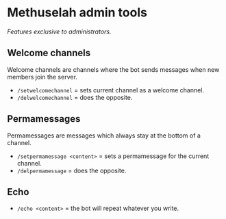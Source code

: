 # Methuselah admin tools
*Features exclusive to administrators.*
## Welcome channels
Welcome channels are channels where the bot sends messages when new members join the server.
- `/setwelcomechannel` = sets current channel as a welcome channel.
- `/delwelcomechannel` = does the opposite.
## Permamessages
Permamessages are messages which always stay at the bottom of a channel.
- `/setpermamessage <content>` = sets a permamessage for the current channel.
- `/delpermamessage` = does the opposite.
## Echo
- `/echo <content>` = the bot will repeat whatever you write.